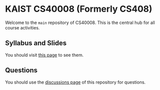 # KAIST CS40008 (Formerly CS408)

Welcome to the `main` repository of CS40008. This is the central hub for all
course activities.

## Syllabus and Slides

You should visit [this page](https://softsec.kaist.ac.kr/courses/2025f-cs40008/) to see them.

## Questions

You should use the [discussions page](https://github.com/KAIST-CS40008/CS40008-Main/discussions) of this repository for questions.
